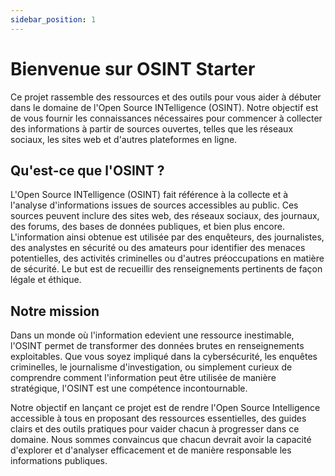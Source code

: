 ```yaml
---
sidebar_position: 1
---
```


# Bienvenue sur OSINT Starter

Ce projet rassemble des ressources et des outils pour vous aider à débuter dans le domaine de l'Open Source INTelligence (OSINT). Notre objectif est de vous fournir les connaissances nécessaires pour commencer à collecter des informations à partir de sources ouvertes, telles que les réseaux sociaux, les sites web et d'autres plateformes en ligne.

## Qu'est-ce que l'OSINT ?

L'Open Source INTelligence (OSINT) fait référence à la collecte et à l'analyse d'informations issues de sources accessibles au public. Ces sources peuvent inclure des sites web, des réseaux sociaux, des journaux, des forums, des bases de données publiques, et bien plus encore. L'information ainsi obtenue est utilisée par des enquêteurs, des journalistes, des analystes en sécurité ou des amateurs pour identifier des menaces potentielles, des activités criminelles ou d'autres préoccupations en matière de sécurité. Le but est de recueillir des renseignements pertinents de façon légale et éthique.

## Notre mission

Dans un monde où l'information edevient une ressource inestimable, l'OSINT permet de transformer des données brutes en renseignements exploitables. Que vous soyez impliqué dans la cybersécurité, les enquêtes criminelles, le journalisme d'investigation, ou simplement curieux de comprendre comment l'information peut être utilisée de manière stratégique, l'OSINT est une compétence incontournable.

Notre objectif en lançant ce projet est de rendre l'Open Source Intelligence accessible à tous en proposant des ressources essentielles, des guides clairs et des outils pratiques pour vaider chacun à progresser dans ce domaine. Nous sommes convaincus que chacun devrait avoir la capacité d'explorer et d'analyser efficacement et de manière responsable les informations publiques.
